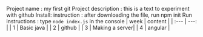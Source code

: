 Project name
: my first git
Project description
: this is a text to experiment with github
Install: instruction
: after downloading the file, run npm init
Run instructions
: type `node index.js` in the console
| week   | content        |
| :---   |      ---:      |
| 1      | Basic java     |
| 2      | github         |
| 3      | Making a server|
| 4      | angular        |

